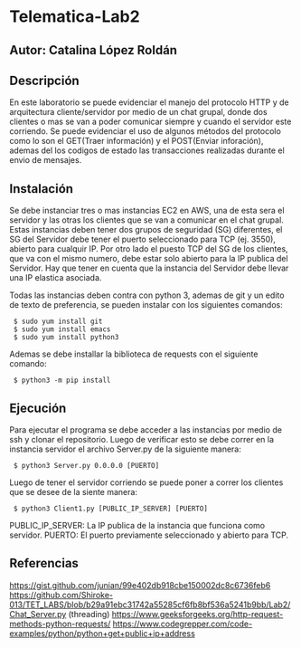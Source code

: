 # Telematica-Lab2
## Autor: Catalina López Roldán
## Descripción
En este laboratorio se puede evidenciar el manejo del protocolo HTTP y de arquitectura cliente/servidor por medio de un chat grupal, donde dos clientes o mas se van a poder comunicar siempre y cuando el servidor este corriendo. 
Se puede evidenciar el uso de algunos métodos del protocolo como lo son el GET(Traer información) y el POST(Enviar inforación), ademas del los codigos de estado las transacciones realizadas durante el envio de mensajes.

## Instalación
Se debe instanciar tres o mas instancias EC2 en AWS, una de esta sera el servidor y las otras los clientes que se van a comunicar en el chat grupal. 
Estas instancias deben tener dos grupos de seguridad (SG) diferentes, el SG del Servidor debe tener el puerto seleccionado para TCP (ej. 3550), abierto para cualquir IP. Por otro lado el puesto TCP del SG de los clientes, que va con el mismo numero, debe estar solo abierto para la IP publica del Servidor. Hay que tener en cuenta que la instancia del Servidor debe llevar una IP elastica asociada.

Todas las instancias deben contra con python 3, ademas de git y un edito de texto de preferencia, se pueden instalar con los siguientes comandos:
<pre><code> $ sudo yum install git
 $ sudo yum install emacs 
 $ sudo yum install python3
</code></pre>

Ademas se debe installar la biblioteca de requests con el siguiente comando:
<pre><code> $ python3 -m pip install
</code></pre>

## Ejecución
Para ejecutar el programa se debe acceder a las instancias por medio de ssh y clonar el repositorio.
Luego de verificar esto se debe correr en la instancia servidor el archivo Server.py de la siguiente manera:
<pre><code> $ python3 Server.py 0.0.0.0 [PUERTO]
</code></pre>
Luego de tener el servidor corriendo se puede poner a correr los clientes que se desee de la siente manera:
<pre><code> $ python3 Client1.py [PUBLIC_IP_SERVER] [PUERTO]
</code></pre>
PUBLIC_IP_SERVER: La IP publica de la instancia que funciona como servidor.
PUERTO: El puerto previamente seleccionado y abierto para TCP.

## Referencias
https://gist.github.com/junian/99e402db918cbe150002dc8c6736feb6
https://github.com/Shiroke-013/TET_LABS/blob/b29a91ebc31742a55285cf6fb8bf536a5241b9bb/Lab2/Chat_Server.py (threading)
https://www.geeksforgeeks.org/http-request-methods-python-requests/
https://www.codegrepper.com/code-examples/python/python+get+public+ip+address
